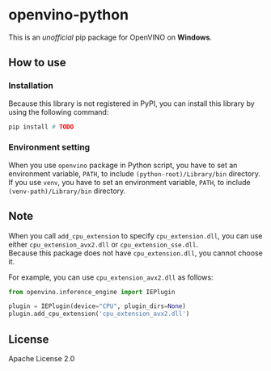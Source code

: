 ---
---
# openvino-python

This is an *unofficial* pip package for OpenVINO on **Windows**.

## How to use

### Installation

Because this library is not registered in PyPI, you can install this library by using the following command:

```bash
pip install # TODO
```

### Environment setting

When you use `openvino` package in Python script, you have to set an environment variable, `PATH`, to include `(python-root)/Library/bin` directory.  
If you use `venv`, you have to set an environment variable, `PATH`, to include `(venv-path)/Library/bin` directory.

## Note

When you call `add_cpu_extension` to specify `cpu_extension.dll`, you can use either `cpu_extension_avx2.dll` or `cpu_extension_sse.dll`.  
Because this package does not have `cpu_extension.dll`, you cannot choose it.

For example, you can use `cpu_extension_avx2.dll` as follows:
```python
from openvino.inference_engine import IEPlugin

plugin = IEPlugin(device="CPU", plugin_dirs=None)
plugin.add_cpu_extension('cpu_extension_avx2.dll')
```

## License

Apache License 2.0
